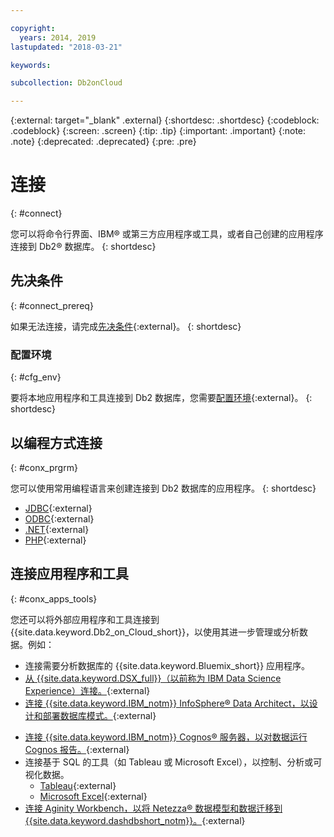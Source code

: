 ```yaml
---

copyright:
  years: 2014, 2019
lastupdated: "2018-03-21"

keywords: 

subcollection: Db2onCloud

---
```


<!-- Attribute definitions --> 
{:external: target="_blank" .external}
{:shortdesc: .shortdesc}
{:codeblock: .codeblock}
{:screen: .screen}
{:tip: .tip}
{:important: .important}
{:note: .note}
{:deprecated: .deprecated}
{:pre: .pre}

# 连接
{: #connect}

您可以将命令行界面、IBM® 或第三方应用程序或工具，或者自己创建的应用程序连接到 Db2® 数据库。
{: shortdesc}

## 先决条件
{: #connect_prereq}

如果无法连接，请完成[先决条件](https://www.ibm.com/support/knowledgecenter/SSFMBX/com.ibm.swg.im.dashdb.doc/connecting/connecting_applications_to_dashdb_database.html){:external}。
{: shortdesc}

### 配置环境
{: #cfg_env}

要将本地应用程序和工具连接到 Db2 数据库，您需要[配置环境](https://www.ibm.com/support/knowledgecenter/SSFMBX/com.ibm.swg.im.dashdb.doc/connecting/connect_driver_package_config.html){:external}。
{: shortdesc}

## 以编程方式连接
{: #conx_prgrm}

您可以使用常用编程语言来创建连接到 Db2 数据库的应用程序。
{: shortdesc}

<!--* [Java{}{:external} -->
* [JDBC](https://www.ibm.com/support/knowledgecenter/SSFMBX/com.ibm.swg.im.dashdb.doc/connecting/connect_connecting_jdbc_applications.html){:external}
* [ODBC](https://www.ibm.com/support/knowledgecenter/SSFMBX/com.ibm.swg.im.dashdb.doc/connecting/connect_connecting_cli_and_odbc_applications.html){:external}
* [.NET](https://www.ibm.com/support/knowledgecenter/SSFMBX/com.ibm.swg.im.dashdb.doc/connecting/connect_connecting__net_applications.html){:external}
* [PHP](https://www.ibm.com/support/knowledgecenter/SSFMBX/com.ibm.swg.im.dashdb.doc/connecting/connect_connecting_php.html){:external}

## 连接应用程序和工具
{: #conx_apps_tools}

您还可以将外部应用程序和工具连接到 {{site.data.keyword.Db2_on_Cloud_short}}，以使用其进一步管理或分析数据。例如：
   * 连接需要分析数据库的 {{site.data.keyword.Bluemix_short}} 应用程序。
   * [从 {{site.data.keyword.DSX_full}}（以前称为 IBM Data Science Experience）连接。](https://datascience.ibm.com/docs/content/manage-data/create-conn.html?context=analytics&linkInPage=true){:external}
   * [连接 {{site.data.keyword.IBM_notm}} InfoSphere® Data Architect，以设计和部署数据库模式。](https://www.ibm.com/support/knowledgecenter/SSFMBX/com.ibm.swg.im.dashdb.doc/connecting/connect_connecting_ibm_data_architect.html){:external}
<!--   * Connect Esri ArcGIS to perform geospatial analytics and map publishing with your data. -->
   * [连接 {{site.data.keyword.IBM_notm}} Cognos® 服务器，以对数据运行 Cognos 报告。](https://www.ibm.com/support/knowledgecenter/SSFMBX/com.ibm.swg.im.dashdb.doc/connecting/connect_connecting_cognos.html){:external}
   * 连接基于 SQL 的工具（如 Tableau 或 Microsoft Excel），以控制、分析或可视化数据。 
       * [Tableau](https://www.ibm.com/support/knowledgecenter/SSFMBX/com.ibm.swg.im.dashdb.doc/connecting/connect_connecting_tableau.html){:external}
       * [Microsoft Excel](https://www.ibm.com/support/knowledgecenter/SSFMBX/com.ibm.swg.im.dashdb.doc/connecting/connect_connecting_excel.html){:external}
   * [连接 Aginity Workbench，以将 Netezza® 数据模型和数据迁移到 {{site.data.keyword.dashdbshort_notm}}。](https://www.ibm.com/support/knowledgecenter/SSFMBX/com.ibm.swg.im.dashdb.doc/connecting/connect_connecting_aginity.html){:external}
